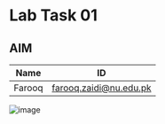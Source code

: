# Lab Task 01

## AIM

|Name|ID|
|-|-|
|Farooq|farooq.zaidi@nu.edu.pk

![image](https://user-images.githubusercontent.com/123715058/215014032-6a44d1e8-e7b8-489d-ae2e-4c9314a80469.png)

